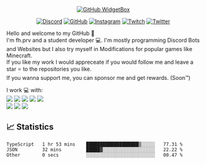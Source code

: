 <div align="center">

[![GitHub WidgetBox](https://github-widgetbox.vercel.app/api/profile?username=fh-prv&data=followers,repositories,stars,commits&theme=darkmode)](https://github.com/fh-prv/fh-prv)

</div>

<div align="center">

[![Discord](https://img.shields.io/badge/fh.prv-5865F2.svg?style=for-the-badge&logo=discord&logoColor=white)](https://discord.com/users/552232329259778058/)
[![GitHub](https://img.shields.io/badge/fh.prv-12100E.svg?style=for-the-badge&logo=github&logoColor=white)](https://github.com/fh-prv/)
[![Instagram](https://img.shields.io/badge/fh.prv-%23E4405F.svg?style=for-the-badge&logo=instagram&logoColor=white)](https://www.instagram.com/fh.prv/)
[![Twitch](https://img.shields.io/badge/fh.prv-6441A5.svg?style=for-the-badge&logo=twitch&logoColor=white)](https://www.twitch.tv/fh_prv)
[![Twitter](https://img.shields.io/badge/fh.prv-%231DA1F2.svg?style=for-the-badge&logo=twitter&logoColor=white)](https://www.twitter.com/fh_prv/)

</div>
<p align="justify">

Hello and welcome to my GitHub 👋
<br>
I'm fh.prv and a student developer 💻. I'm mostly programming Discord Bots and Websites but I also try myself in Modifications for popular games like Minecraft.
<br>
If you like my work I would appreceate if you would follow me and leave a star ⭐ to the repositories you like.
<br>
If you wanna support me, you can sponsor me and get rewards. (Soon™️)

</p>
<p align="left">
I work 💻 with:
<br>
<img src="https://img.shields.io/badge/Java-ed8b00?style=for-the-badge&logo=java&logoColor=white"/>
<img src="https://img.shields.io/badge/JavaScript-f7df1e?style=for-the-badge&logo=javascript&logoColor=white"/>
<img src="https://img.shields.io/badge/TypeScript-007acc?style=for-the-badge&logo=typescript&logoColor=white"/>
<img src="https://img.shields.io/badge/HTML5-e34f26?style=for-the-badge&logo=html5&logoColor=white"/> 
<img src="https://img.shields.io/badge/CSS-264de4?&style=for-the-badge&logo=css3&logoColor=white"/>
<br>
<img src="https://img.shields.io/badge/GitHub-333?style=for-the-badge&logo=github&logoColor=white"/>
<img src="https://img.shields.io/badge/NodeJS-215732?style=for-the-badge&logo=node.js&logoColor=white"/>
<img src="https://img.shields.io/badge/Visual_Studio_Code-0078d7?style=for-the-badge&logo=visualstudiocode&logoColor=white"/>
</p>

## 📈 Statistics

<!--START_SECTION:waka-->

```text
TypeScript   1 hr 53 mins    ███████████████████▒░░░░░   77.31 %
JSON         32 mins         █████▓░░░░░░░░░░░░░░░░░░░   22.22 %
Other        0 secs          ░░░░░░░░░░░░░░░░░░░░░░░░░   00.47 %
```

<!--END_SECTION:waka-->
